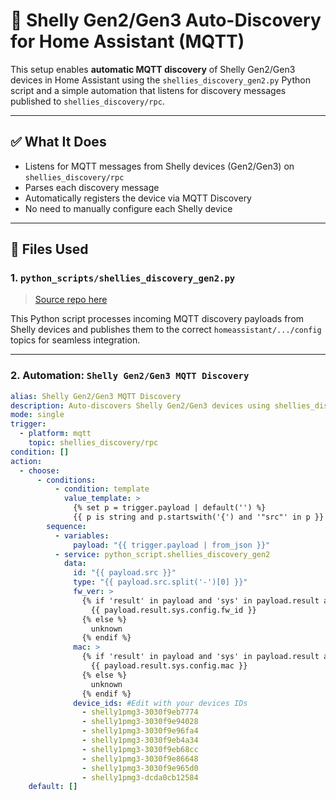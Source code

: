 # 🔌 Shelly Gen2/Gen3 Auto-Discovery for Home Assistant (MQTT)

This setup enables **automatic MQTT discovery** of Shelly Gen2/Gen3 devices in Home Assistant using the `shellies_discovery_gen2.py` Python script and a simple automation that listens for discovery messages published to `shellies_discovery/rpc`.

---

## ✅ What It Does

- Listens for MQTT messages from Shelly devices (Gen2/Gen3) on `shellies_discovery/rpc`
- Parses each discovery message
- Automatically registers the device via MQTT Discovery
- No need to manually configure each Shelly device

---

## 📁 Files Used

### 1. `python_scripts/shellies_discovery_gen2.py`

> [Source repo here](https://github.com/bieniu/ha-shellies-discovery-gen2)

This Python script processes incoming MQTT discovery payloads from Shelly devices and publishes them to the correct `homeassistant/.../config` topics for seamless integration.

---

### 2. Automation: `Shelly Gen2/Gen3 MQTT Discovery`

```yaml
alias: Shelly Gen2/Gen3 MQTT Discovery
description: Auto-discovers Shelly Gen2/Gen3 devices using shellies_discovery_gen2.py
mode: single
trigger:
  - platform: mqtt
    topic: shellies_discovery/rpc
condition: []
action:
  - choose:
      - conditions:
          - condition: template
            value_template: >
              {% set p = trigger.payload | default('') %}
              {{ p is string and p.startswith('{') and '"src"' in p }}
        sequence:
          - variables:
              payload: "{{ trigger.payload | from_json }}"
          - service: python_script.shellies_discovery_gen2
            data:
              id: "{{ payload.src }}"
              type: "{{ payload.src.split('-')[0] }}"
              fw_ver: >
                {% if 'result' in payload and 'sys' in payload.result and 'config' in payload.result.sys and 'fw_id' in payload.result.sys.config %}
                  {{ payload.result.sys.config.fw_id }}
                {% else %}
                  unknown
                {% endif %}
              mac: >
                {% if 'result' in payload and 'sys' in payload.result and 'config' in payload.result.sys and 'mac' in payload.result.sys.config %}
                  {{ payload.result.sys.config.mac }}
                {% else %}
                  unknown
                {% endif %}
              device_ids: #Edit with your devices IDs
                - shelly1pmg3-3030f9eb7774
                - shelly1pmg3-3030f9e94028
                - shelly1pmg3-3030f9e96fa4
                - shelly1pmg3-3030f9eb4a34
                - shelly1pmg3-3030f9eb68cc
                - shelly1pmg3-3030f9e86648
                - shelly1pmg3-3030f9e965d0
                - shelly1pmg3-dcda0cb12584
    default: []
